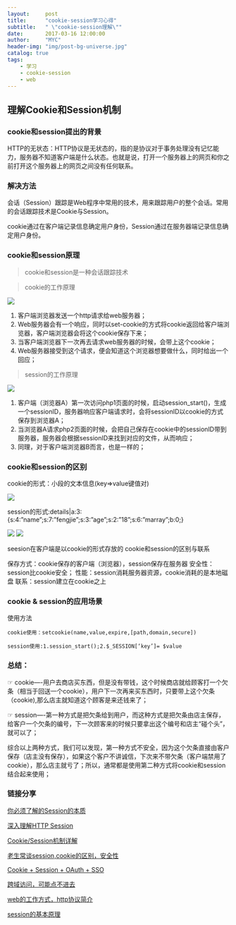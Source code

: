 ```yaml
---
layout:     post
title:      "cookie-session学习心得"
subtitle:   " \"cookie-session理解\""
date:       2017-03-16 12:00:00
author:     "MYC"
header-img: "img/post-bg-universe.jpg"
catalog: true
tags:
    - 学习 
    - cookie-session
    - web
---
```



## 理解Cookie和Session机制

### cookie和session提出的背景

HTTP的无状态：HTTP协议是无状态的，指的是协议对于事务处理没有记忆能力，服务器不知道客户端是什么状态。也就是说，打开一个服务器上的网页和你之前打开这个服务器上的网页之间没有任何联系。

### 解决方法

会话（Session）跟踪是Web程序中常用的技术，用来跟踪用户的整个会话。常用的会话跟踪技术是Cookie与Session。

cookie通过在客户端记录信息确定用户身份，Session通过在服务器端记录信息确定用户身份。

### cookie和session原理

> cookie和session是一种会话跟踪技术

> cookie的工作原理

![](http://i.imgur.com/BMnzCdx.png)

1.	客户端浏览器发送一个http请求给web服务器；
2.	Web服务器会有一个响应，同时以set-cookie的方式将cookie返回给客户端浏览器，客户端浏览器会将这个cookie保存下来；
3.	当客户端浏览器下一次再去请求web服务器的时候，会带上这个cookie；
4.	Web服务器接受到这个请求，便会知道这个浏览器想要做什么，同时给出一个回应；

> session的工作原理

![](http://i.imgur.com/bxlVBq6.png)

1.	客户端（浏览器A）第一次访问php1页面的时候，启动session_start()，生成一个sessionID，服务器响应客户端请求时，会将sessionID以cookie的方式保存到浏览器A；
2.	当浏览器A请求php2页面的时候，会把自己保存在cookie中的sessionID带到服务器，服务器会根据sessionID来找到对应的文件，从而响应；
3.	同理，对于客户端浏览器B而言，也是一样的；

### cookie和session的区别

cookie的形式：小段的文本信息(key=>value键值对)

![](http://i.imgur.com/vkPpldI.png)

session的形式:details|a:3:{s:4:”name”;s:7:”fengjie”;s:3:”age”;s:2:”18”;s:6:”marray”;b:0;}

![](http://i.imgur.com/DbieqjD.png)
![](http://i.imgur.com/LT7nrZ5.png)

seesion在客户端是以cookie的形式存放的
cookie和session的区别与联系

保存方式：cookie保存的客户端（浏览器），session保存在服务器
安全性：session比cookie安全；
性能：session消耗服务器资源，cookie消耗的是本地磁盘
联系：session建立在cookie之上

### cookie & session的应用场景

使用方法

	cookie使用：setcookie(name,value,expire,[path,domain,secure])

	session使用:1.session_start();2.$_SESSION[‘key’]= $value

### 总结：

☞ cookie—-用户去商店买东西，但是没有带钱，这个时候商店就给顾客打一个欠条（相当于回送一个cookie），用户下一次再来买东西时，只要带上这个欠条（cookie),那么店主就知道这个顾客是来还钱来了；

☞ session—-第一种方式是把欠条给到用户，而这种方式是把欠条由店主保存，给客户一个欠条的编号，下一次顾客来的时候只要拿出这个编号和店主“碰个头”，就可以了；

综合以上两种方式，我们可以发现，第一种方式不安全，因为这个欠条直接由客户保存（店主没有保存），如果这个客户不讲诚信，下次来不带欠条（客户端禁用了cookie），那么店主就亏了；所以，通常都是使用第二种方式将cookie和session结合起来使用；

### 链接分享

[你必须了解的Session的本质](http://netsecurity.51cto.com/art/201402/428721.htm)

[深入理解HTTP Session](http://lavasoft.blog.51cto.com/62575/275589/)

[Cookie/Session机制详解 ](http://blog.csdn.net/fangaoxin/article/details/6952954)

[老生常谈session,cookie的区别，安全性](http://blog.51yip.com/php/938.html)

[Cookie + Session + OAuth + SSO](http://zhongxiao37s-wiki.readthedocs.org/en/latest/network/OAuthSSO.html)

[跨域访问，可能点不进去](http://hc1988.diandian.com/post/2012-01-13/16279824)

[web的工作方式，http协议简介 ](http://my.oschina.net/cxz001/blog/331671)

[session的基本原理](http://www.cnblogs.com/ohmygirl/p/internal-5.html)

